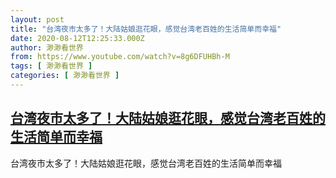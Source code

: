 ```yaml
---
layout: post
title: "台湾夜市太多了！大陆姑娘逛花眼，感觉台湾老百姓的生活简单而幸福"
date: 2020-08-12T12:25:33.000Z
author: 渺渺看世界
from: https://www.youtube.com/watch?v=8g6DFUHBh-M
tags: [ 渺渺看世界 ]
categories: [ 渺渺看世界 ]
---
```

<!--1597235133000-->
[台湾夜市太多了！大陆姑娘逛花眼，感觉台湾老百姓的生活简单而幸福](https://www.youtube.com/watch?v=8g6DFUHBh-M)
------

<div>
台湾夜市太多了！大陆姑娘逛花眼，感觉台湾老百姓的生活简单而幸福
</div>
